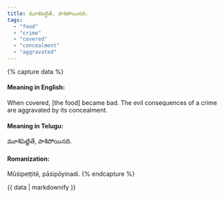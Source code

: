 ```yaml
---
title: మూశిపెట్టితే, పాశిపోయినది.
tags:
  - "food"
  - "crime"
  - "covered"
  - "concealment"
  - "aggravated"
---
```


{% capture data %}
#### Meaning in English:
When covered, [the food] became bad.
The evil consequences of a crime are aggravated by its concealment.

#### Meaning in Telugu:
మూశిపెట్టితే, పాశిపోయినది.

#### Romanization:
Mūśipeṭṭitē, pāśipōyinadi.
{% endcapture %}

{{ data | markdownify }}

